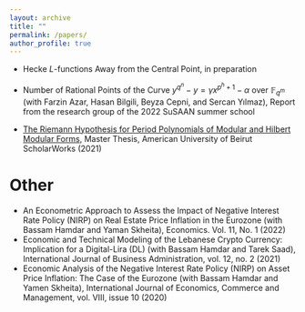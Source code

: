 ```yaml
---
layout: archive
title: ""
permalink: /papers/
author_profile: true
---
```


* Hecke $L$-functions Away from the Central Point, in preparation

* Number of Rational Points of the Curve $y^{q^n}-y= \gamma x^{p^h+1}-\alpha$ over $\mathbb{F}_{q^m}$ (with Farzin Azar, Hasan Bilgili, Beyza Cepni, and Sercan Yılmaz), Report from the research group of the 2022 SuSAAN summer school

* [The Riemann Hypothesis for Period Polynomials of Modular and Hilbert Modular Forms](/papers/MyMasterThesis.pdf), Master Thesis, American University of Beirut ScholarWorks (2021)

# Other

* An Econometric Approach to Assess the Impact of Negative Interest Rate Policy (NIRP) on Real Estate Price Inflation in the Eurozone (with Bassam Hamdar and Yaman Skheita), Economics. Vol. 11, No. 1 (2022)
* Economic and Technical Modeling of the Lebanese Crypto Currency: Implication for a Digital-Lira (DL) (with Bassam Hamdar and Tarek Saad), International Journal of Business Administration, vol. 12, no. 2 (2021)
* Economic Analysis of the Negative Interest Rate Policy (NIRP) on Asset Price Inflation: The Case of the Eurozone (with Bassam Hamdar and Yamen Skheita), International Journal of Economics, Commerce and Management, vol. VIII, issue 10 (2020)
